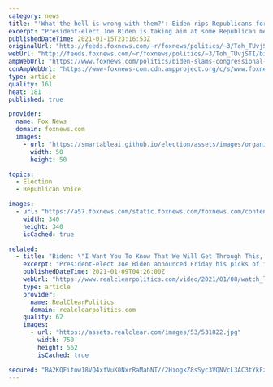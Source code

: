 ```yaml
---
category: news
title: "'What the hell is wrong with them?': Biden rips Republicans for refusing to don masks during siege"
excerpt: "President-elect Joe Biden is taking aim at some Republican members of Congress who refused to wear masks while huddling in secure rooms last week during the storming of the Capitol."
publishedDateTime: 2021-01-15T23:16:53Z
originalUrl: "http://feeds.foxnews.com/~r/foxnews/politics/~3/Toh_TUvjSTI/biden-slams-congressional-republicans-for-refusing-to-wear-masks-amid-capitol-siege"
webUrl: "http://feeds.foxnews.com/~r/foxnews/politics/~3/Toh_TUvjSTI/biden-slams-congressional-republicans-for-refusing-to-wear-masks-amid-capitol-siege"
ampWebUrl: "https://www.foxnews.com/politics/biden-slams-congressional-republicans-for-refusing-to-wear-masks-amid-capitol-siege.amp"
cdnAmpWebUrl: "https://www-foxnews-com.cdn.ampproject.org/c/s/www.foxnews.com/politics/biden-slams-congressional-republicans-for-refusing-to-wear-masks-amid-capitol-siege.amp"
type: article
quality: 161
heat: 181
published: true

provider:
  name: Fox News
  domain: foxnews.com
  images:
    - url: "https://smartableai.github.io/election/assets/images/organizations/foxnews.com-50x50.jpg"
      width: 50
      height: 50

topics:
  - Election
  - Republican Voice

images:
  - url: "https://a57.foxnews.com/static.foxnews.com/foxnews.com/content/uploads/2019/03/340/340/PaulSteinhauser.jpg?ve=1&tl=1"
    width: 340
    height: 340
    isCached: true

related:
  - title: "Biden: \"I Want You To Know That We Will Get Through This, Help Is On The Way\""
    excerpt: "President-elect Joe Biden announced Friday his picks of former Rhode Island Governor Gina Raimondo as Labor Secretary and Boston Mayor Martin J. Walsh as Commerce Secretary."
    publishedDateTime: 2021-01-09T04:26:00Z
    webUrl: "https://www.realclearpolitics.com/video/2021/01/08/watch_live_biden_harris_officials_announce_new_members_of_economic_team.html#!"
    type: article
    provider:
      name: RealClearPolitics
      domain: realclearpolitics.com
    quality: 62
    images:
      - url: "https://assets.realclear.com/images/53/531822.jpg"
        width: 750
        height: 562
        isCached: true

secured: "BA2KQFifow18VQ4xfVuK0NxrRaMahNT//2HiogkZ8sSyc3VQNVcL3AC3tYkFzCyxiZ9YUGiD+hpg2IAdCiZIkEGQpCN+eQb+miJU6yzcqqeBIwhid6sCwJJclS/Y+r/gT2oo4vRcJhYDnPRnhLndcOeqwuV2Qv/DrpwDlQG1S55xMPvGYob0VBx9Y9z2cb5bQX7muGuR546bZMRdfSJ+YGS4bjkktjlsdZnbN0E5JenxEUm4/FAzrNrp2KJkD0zQC/04oM0WVEZGH/IdpTj8UQCfHBIFAEkOKNs5OHc/jhhwTMJ6+/KS86QpKweA2SZPGKkvOVeLTgq+1BgR9SHHIyfqNu3MOIav05VYsLlLXGg=;aLHz/MuNi6U44qI9BarIJA=="
---
```


